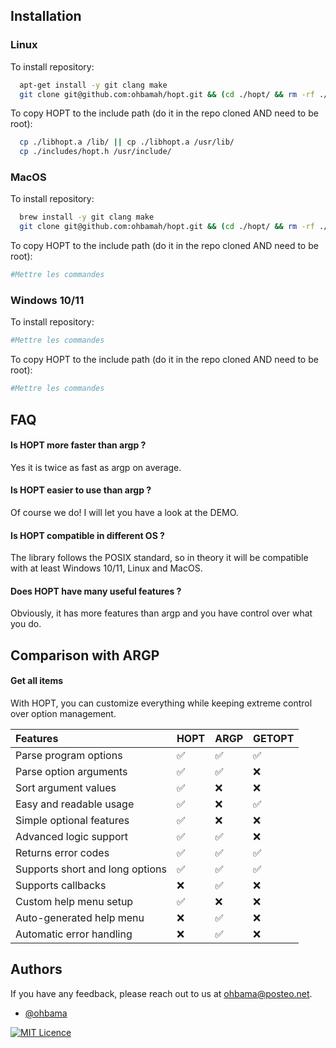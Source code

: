 ## Installation

### Linux

To install repository:

```bash
  apt-get install -y git clang make
  git clone git@github.com:ohbamah/hopt.git && (cd ./hopt/ && rm -rf ./tests/ ; rm -rf ./benchmark/ ; make)
```

To copy HOPT to the include path (do it in the repo cloned AND need to be root):

```bash
  cp ./libhopt.a /lib/ || cp ./libhopt.a /usr/lib/
  cp ./includes/hopt.h /usr/include/
```

### MacOS

To install repository:

```bash
  brew install -y git clang make
  git clone git@github.com:ohbamah/hopt.git && (cd ./hopt/ && rm -rf ./tests/ ; rm -rf ./benchmark/ ; make)
```

To copy HOPT to the include path (do it in the repo cloned AND need to be root):

```bash
#Mettre les commandes
```

### Windows 10/11

To install repository:

```bash
#Mettre les commandes
```

To copy HOPT to the include path (do it in the repo cloned AND need to be root):

```bash
#Mettre les commandes
```

## FAQ

#### Is HOPT more faster than argp ?
Yes it is twice as fast as argp on average.

#### Is HOPT easier to use than argp ?
Of course we do! I will let you have a look at the DEMO.

#### Is HOPT compatible in different OS ?
The library follows the POSIX standard, so in theory it will be compatible with at least Windows 10/11, Linux and MacOS.

#### Does HOPT have many useful features ?
Obviously, it has more features than argp and you have control over what you do.

## Comparison with ARGP

#### Get all items

With HOPT, you can customize everything while keeping extreme control over option management.

| Features                         | HOPT     | ARGP     | GETOPT |
| :------------------------------ | :------- | :--------| :----- |
| Parse program options           | ​✅       | ✅       | ✅     |
| Parse option arguments          | ​✅       | ✅       | ❌     |
| Sort argument values            | ​✅       | ❌       | ❌     |
| Easy and readable usage         | ​✅       | ❌       | ​✅     |
| Simple optional features        | ​✅       | ❌       | ❌     |
| Advanced logic support          | ​✅       | ​✅       | ❌     |
| Returns error codes             | ​✅       | ​✅       | ​✅     |
| Supports short and long options | ​✅       | ​✅       | ​✅     |
| Supports callbacks              | ❌       | ​✅       | ❌     |
| Custom help menu setup          | ​✅       | ❌       | ❌     |
| Auto-generated help menu        | ❌       | ​✅       | ❌     |
| Automatic error handling        | ❌       | ​✅       | ❌     |

## Authors

If you have any feedback, please reach out to us at ohbama@posteo.net.

- [@ohbama](https://github.com/ohbamah)

[![MIT Licence](https://img.shields.io/badge/License-MIT-green.svg)](https://choosealicense.com/licenses/mit/)
